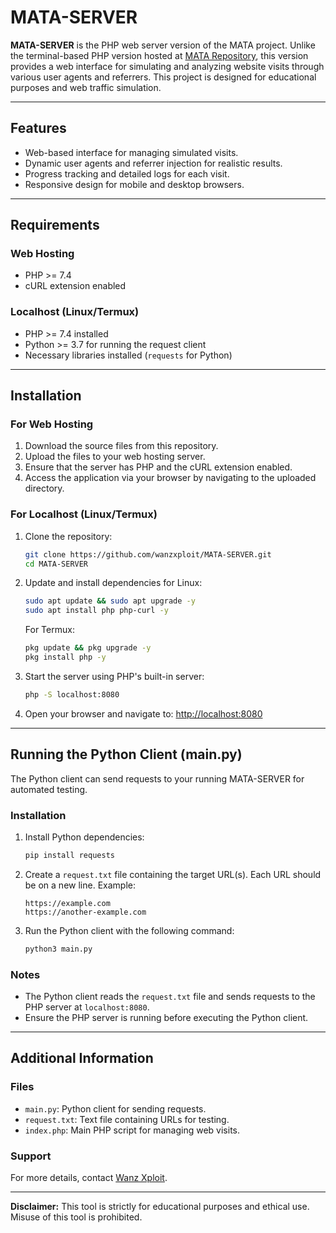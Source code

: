
# MATA-SERVER

**MATA-SERVER** is the PHP web server version of the MATA project. Unlike the terminal-based PHP version hosted at [MATA Repository](https://github.com/wanzxploit/MATA), this version provides a web interface for simulating and analyzing website visits through various user agents and referrers. This project is designed for educational purposes and web traffic simulation.

---

## Features

- Web-based interface for managing simulated visits.
- Dynamic user agents and referrer injection for realistic results.
- Progress tracking and detailed logs for each visit.
- Responsive design for mobile and desktop browsers.

---

## Requirements

### Web Hosting
- PHP >= 7.4
- cURL extension enabled

### Localhost (Linux/Termux)
- PHP >= 7.4 installed
- Python >= 3.7 for running the request client
- Necessary libraries installed (`requests` for Python)

---

## Installation

### For Web Hosting
1. Download the source files from this repository.
2. Upload the files to your web hosting server.
3. Ensure that the server has PHP and the cURL extension enabled.
4. Access the application via your browser by navigating to the uploaded directory.

### For Localhost (Linux/Termux)
1. Clone the repository:
   ```bash
   git clone https://github.com/wanzxploit/MATA-SERVER.git
   cd MATA-SERVER
   ```

2. Update and install dependencies for Linux:
   ```bash
   sudo apt update && sudo apt upgrade -y
   sudo apt install php php-curl -y
   ```

   For Termux:
   ```bash
   pkg update && pkg upgrade -y
   pkg install php -y
   ```

3. Start the server using PHP's built-in server:
   ```bash
   php -S localhost:8080
   ```

4. Open your browser and navigate to:
   [http://localhost:8080](http://localhost:8080)

---

## Running the Python Client (main.py)

The Python client can send requests to your running MATA-SERVER for automated testing.

### Installation
1. Install Python dependencies:
   ```bash
   pip install requests
   ```

2. Create a `request.txt` file containing the target URL(s). Each URL should be on a new line. Example:
   ```
   https://example.com
   https://another-example.com
   ```

3. Run the Python client with the following command:
   ```bash
   python3 main.py
   ```

### Notes
- The Python client reads the `request.txt` file and sends requests to the PHP server at `localhost:8080`.
- Ensure the PHP server is running before executing the Python client.

---

## Additional Information

### Files
- `main.py`: Python client for sending requests.
- `request.txt`: Text file containing URLs for testing.
- `index.php`: Main PHP script for managing web visits.

### Support
For more details, contact [Wanz Xploit](https://github.com/wanzxploit).

---

**Disclaimer:** This tool is strictly for educational purposes and ethical use. Misuse of this tool is prohibited.
